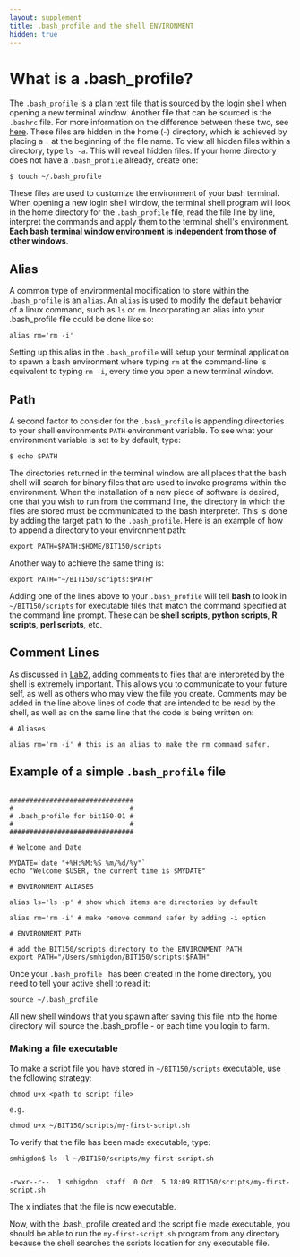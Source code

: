 ```yaml
---
layout: supplement
title: .bash_profile and the shell ENVIRONMENT
hidden: true
---
```


# What is a .bash_profile?

The `.bash_profile` is a plain text file that is sourced by the login shell when opening a new terminal window.
Another file that can be sourced is the `.bashrc` file.
For more information on the difference between these two, see [here](https://apple.stackexchange.com/questions/51036/what-is-the-difference-between-bash-profile-and-bashrc). These files are hidden in the home (`~`) directory, which is achieved by placing a `.` at the beginning of the file name. To view all hidden files within a directory, type `ls -a`. This will reveal hidden files. If your home directory does not have a `.bash_profile` already, create one:

```
$ touch ~/.bash_profile
```

These files are used to customize the environment of your bash terminal. When opening a new login shell window, the terminal shell program will look in the home directory for the `.bash_profile` file, read the file line by line, interpret the commands and apply them to the terminal shell's environment. __Each bash terminal window environment is independent from those of other windows__.


## Alias
A common type of environmental modification to store within the `.bash_profile` is an `alias`. An `alias` is used to modify the default behavior of a linux command, such as `ls` or `rm`. Incorporating an alias into your .bash_profile file could be done like so:

```
alias rm='rm -i'
```

Setting up this alias in the `.bash_profile` will setup your terminal application to spawn a bash environment where typing `rm` at the command-line is equivalent to typing `rm -i`, every time you open a new terminal window.

## Path
A second factor to consider for the `.bash_profile` is appending directories to your shell environments `PATH` environment variable. To see what your environment variable is set to by default, type:

```
$ echo $PATH
```

The directories returned in the terminal window are all places that the bash shell will search for binary files that are used to invoke programs within the environment. When the installation of a new piece of software is desired, one that you wish to run from the command line, the directory in which the files are stored must be communicated to the bash interpreter. This is done by adding the target path to the `.bash_profile`. Here is an example of how to append a directory to your environment path:

```
export PATH=$PATH:$HOME/BIT150/scripts
```

Another way to achieve the same thing is:

```
export PATH="~/BIT150/scripts:$PATH"
```

Adding one of the lines above to your `.bash_profile` will tell **bash** to look in `~/BIT150/scripts` for executable files that match the command specified at the command line prompt. These can be __shell scripts__, __python scripts__, __R scripts__, __perl scripts__, etc.

## Comment Lines

As discussed in [Lab2]({{site.baseurl}}/2017/10/05/lab-02/), adding comments to files that are interpreted by the shell is extremely important. This allows you to communicate to your future self, as well as others who may view the file you create. Comments may be added in the line above lines of code that are intended to be read by the shell, as well as on the same line that the code is being written on:

```
# Aliases

alias rm='rm -i' # this is an alias to make the rm command safer.

```

## Example of a simple `.bash_profile` file

```

###############################
#                             #
# .bash_profile for bit150-01 #
#                             #
###############################

# Welcome and Date

MYDATE=`date "+%H:%M:%S %m/%d/%y"`
echo "Welcome $USER, the current time is $MYDATE"

# ENVIRONMENT ALIASES

alias ls='ls -p' # show which items are directories by default

alias rm='rm -i' # make remove command safer by adding -i option

# ENVIRONMENT PATH

# add the BIT150/scripts directory to the ENVIRONMENT PATH
export PATH="/Users/smhigdon/BIT150/scripts:$PATH"
```

Once your `.bash_profile ` has been created in the home directory, you need to tell your active shell to read it:

```
source ~/.bash_profile
```

All new shell windows that you spawn after saving this file into the home directory will source the .bash_profile - or each time you login to farm.

### Making a file executable
To make a script file you have stored in `~/BIT150/scripts` executable, use the following strategy:
```
chmod u+x <path to script file>

e.g.

chmod u+x ~/BIT150/scripts/my-first-script.sh
```

To verify that the file has been made executable, type:

```
smhigdon$ ls -l ~/BIT150/scripts/my-first-script.sh


-rwxr--r--  1 smhigdon  staff  0 Oct  5 18:09 BIT150/scripts/my-first-script.sh
```


The x indiates that the file is now executable.

Now, with the .bash_profile created and the script file made executable, you should be able to run the `my-first-script.sh` program from any directory because the shell searches the scripts location for any executable file.
